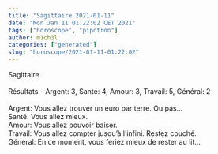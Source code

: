 ```yaml
---
title: "Sagittaire 2021-01-11"
date: "Mon Jan 11 01:22:02 CET 2021"
tags: ["horoscope", "pipotron"]
author: m1ch3l
categories: ["generated"]
slug: "horoscope/2021-01-11-01:22:02"
---
```


Sagittaire<br>
<br>
Résultats - Argent: 3, Santé: 4, Amour: 3, Travail: 5, Général: 2<br>
<br>
Argent:  Vous allez trouver un euro par terre. Ou pas...<br>
Santé:   Vous allez mieux. <br>
Amour:   Vous allez pouvoir baiser. <br>
Travail: Vous allez compter jusqu’à l’infini. Restez couché.<br>
Général: En ce moment, vous feriez mieux de rester au lit...<br>
